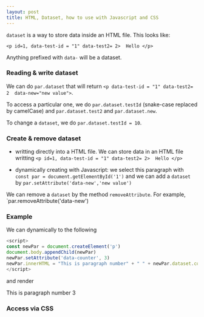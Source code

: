 ```yaml
---
layout: post
title: HTML, Dataset, how to use with Javascript and CSS
---
```


`dataset` is a way to store data inside an HTML file. This looks like:

  `<p id=1, data-test-id = "1" data-test2= 2>  Hello </p>`

Anything prefixed with `data-` will be a dataset.

### Reading & write dataset

We can do `par.dataset` that will return `<p data-test-id = "1" data-test2= 2  data-new="new value">`.

To access a particular one, we do `par.dataset.testId`  (snake-case replaced by camelCase) and `par.dataset.test2` and `par.dataset.new`.

To change a `dataset`, we do `par.dataset.testId = 10`.

### Create & remove dataset


- writting directly into a HTML file. We can store data in an HTML file writting `<p id=1, data-test-id = "1" data-test2= 2>  Hello </p>`

- dynamically creating with Javascript: we select this paragraph with `const par = document.getElementById('1')` and we can add a `dataset` by
  `par.setAttribute('data-new','new value')`
  
 We can remove a `dataset`  by the method `removeAttribute`. For example,  `par.removeAttribute('data-new')


### Example
We can dynamically to the following
```javascript
<script>
const newPar = document.createElement('p')
document.body.appendChild(newPar)
newPar.setAttribute('data-counter', 3)
newPar.innerHTML = "This is paragraph number" + " " + newPar.dataset.counter
</script>
```
and render <p> This is paragraph number 3 </p>

### Access via CSS
